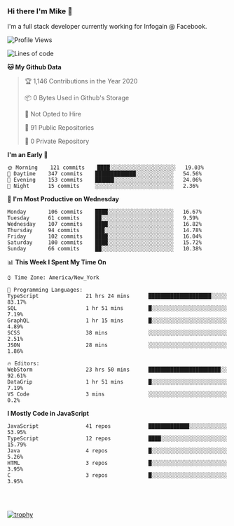 ### Hi there I'm Mike 👋
I'm a full stack developer currently working for Infogain @ Facebook.

<!--START_SECTION:waka-->
![Profile Views](http://img.shields.io/badge/Profile%20Views-4-blue)

![Lines of code](https://img.shields.io/badge/From%20Hello%20World%20I%27ve%20Written-1.9%20million%20lines%20of%20code-blue)

**🐱 My Github Data** 

> 🏆 1,146 Contributions in the Year 2020
 > 
> 📦 0 Bytes Used in Github's Storage 
 > 
> 🚫 Not Opted to Hire
 > 
> 📜 91 Public Repositories
 > 
> 🔑 0 Private Repository 
 > 
**I'm an Early 🐤** 

```text
🌞 Morning    121 commits    ████░░░░░░░░░░░░░░░░░░░░░   19.03% 
🌆 Daytime    347 commits    █████████████░░░░░░░░░░░░   54.56% 
🌃 Evening    153 commits    ██████░░░░░░░░░░░░░░░░░░░   24.06% 
🌙 Night      15 commits     ░░░░░░░░░░░░░░░░░░░░░░░░░   2.36%

```
📅 **I'm Most Productive on Wednesday** 

```text
Monday       106 commits    ████░░░░░░░░░░░░░░░░░░░░░   16.67% 
Tuesday      61 commits     ██░░░░░░░░░░░░░░░░░░░░░░░   9.59% 
Wednesday    107 commits    ████░░░░░░░░░░░░░░░░░░░░░   16.82% 
Thursday     94 commits     ███░░░░░░░░░░░░░░░░░░░░░░   14.78% 
Friday       102 commits    ████░░░░░░░░░░░░░░░░░░░░░   16.04% 
Saturday     100 commits    ████░░░░░░░░░░░░░░░░░░░░░   15.72% 
Sunday       66 commits     ██░░░░░░░░░░░░░░░░░░░░░░░   10.38%

```


📊 **This Week I Spent My Time On** 

```text
⌚︎ Time Zone: America/New_York

💬 Programming Languages: 
TypeScript               21 hrs 24 mins      ████████████████████░░░░░   83.17% 
SQL                      1 hr 51 mins        █░░░░░░░░░░░░░░░░░░░░░░░░   7.19% 
GraphQL                  1 hr 15 mins        █░░░░░░░░░░░░░░░░░░░░░░░░   4.89% 
SCSS                     38 mins             ░░░░░░░░░░░░░░░░░░░░░░░░░   2.51% 
JSON                     28 mins             ░░░░░░░░░░░░░░░░░░░░░░░░░   1.86%

🔥 Editors: 
WebStorm                 23 hrs 50 mins      ███████████████████████░░   92.61% 
DataGrip                 1 hr 51 mins        █░░░░░░░░░░░░░░░░░░░░░░░░   7.19% 
VS Code                  3 mins              ░░░░░░░░░░░░░░░░░░░░░░░░░   0.2%

```

**I Mostly Code in JavaScript** 

```text
JavaScript               41 repos            █████████████░░░░░░░░░░░░   53.95% 
TypeScript               12 repos            ████░░░░░░░░░░░░░░░░░░░░░   15.79% 
Java                     4 repos             █░░░░░░░░░░░░░░░░░░░░░░░░   5.26% 
HTML                     3 repos             █░░░░░░░░░░░░░░░░░░░░░░░░   3.95% 
C                        3 repos             █░░░░░░░░░░░░░░░░░░░░░░░░   3.95%

```



<!--END_SECTION:waka-->

##### &nbsp;
[![trophy](https://github-profile-trophy.vercel.app/?username=uptonm&theme=dracula)](https://github.com/ryo-ma/github-profile-trophy)
